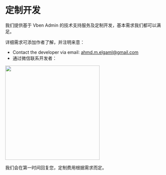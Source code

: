 # 定制开发

我们提供基于 Vben Admin 的技术支持服务及定制开发，基本需求我们都可以满足。

详细需求可添加作者了解，并注明来意：

- Contact the developer via email: [ahmd.m.elgaml@gmail.com](mailto:ahmd.m.elgaml@gmail.com)
- 通过微信联系开发者：

 <img src="https://unpkg.com/@vbenjs/static-source@0.1.7/source/wechat.jpg" style="width: 300px;"/>

我们会在第一时间回复您，定制费用根据需求而定。
